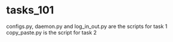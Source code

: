 # tasks_101

configs.py, daemon.py and log_in_out.py are the scripts for task 1
copy_paste.py is the script for task 2
